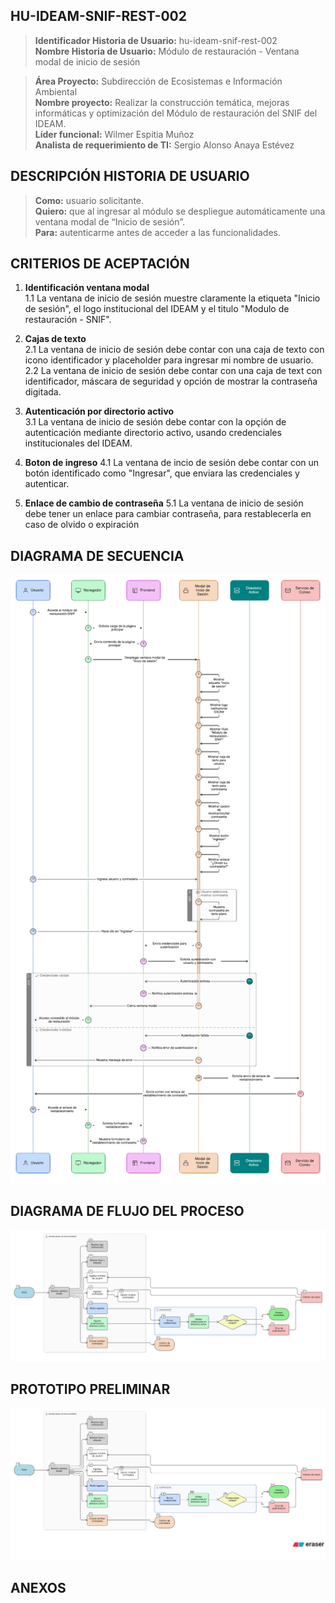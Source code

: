 ## HU-IDEAM-SNIF-REST-002

> **Identificador Historia de Usuario:** hu-ideam-snif-rest-002 \
> **Nombre Historia de Usuario:** Módulo de restauración - Ventana modal de inicio de sesión

> **Área Proyecto:** Subdirección de Ecosistemas e Información Ambiental \
> **Nombre proyecto:** Realizar la construcción temática, mejoras informáticas y optimización del Módulo de restauración del SNIF del IDEAM. \
> **Líder funcional:** Wilmer Espitia Muñoz\
> **Analista de requerimiento de TI:** Sergio Alonso Anaya Estévez

## DESCRIPCIÓN HISTORIA DE USUARIO

> **Como:** usuario solicitante. \
> **Quiero:** que al ingresar al módulo se despliegue automáticamente una ventana modal de “Inicio de sesión”. \
> **Para:** autenticarme antes de acceder a las funcionalidades.

## CRITERIOS DE ACEPTACIÓN

1. **Identificación ventana modal**  
   1.1 La ventana de inicio de sesión muestre claramente la etiqueta "Inicio de sesión", el logo institucional del IDEAM y el titulo "Modulo de restauración - SNIF".  
   
2. **Cajas de texto**  
   2.1 La ventana de inicio de sesión debe contar con una caja de texto con icono identificador y placeholder para ingresar mi nombre de usuario.  \
   2.2 La ventana de inicio de sesión debe contar con una caja de text con identificador, máscara de seguridad y opción de mostrar la contraseña digitada.

3. **Autenticación por directorio activo**  
   3.1 La ventana de inicio de sesión debe contar con la opçión de autenticación mediante directorio activo, usando credenciales institucionales del IDEAM.

4. **Boton de ingreso**
   4.1 La ventana de incio de sesión debe contar con un botón identificado como "Ingresar", que enviara las credenciales y autenticar.

5. **Enlace de cambio de contraseña**
   5.1 La ventana de inicio de sesión debe tener un enlace para cambiar contraseña, para restablecerla en caso de olvido o expiración

 

## DIAGRAMA DE SECUENCIA

![IMAGEN DIAGRAMA DE SECUENCIA](assets/secuencia-hu-ideam-snif-rest-002.png)

## DIAGRAMA DE FLUJO DEL PROCESO

![IMAGEN DIAGRAMA DE FLUJO DEL PROCESO](assets/actividades-hu-ideam-snif-rest-002.png)

## PROTOTIPO PRELIMINAR

![PROTOTIPO PRELIMINAR](assets/wireframe-hu-ideam-snif-rest-002.png)

## ANEXOS

